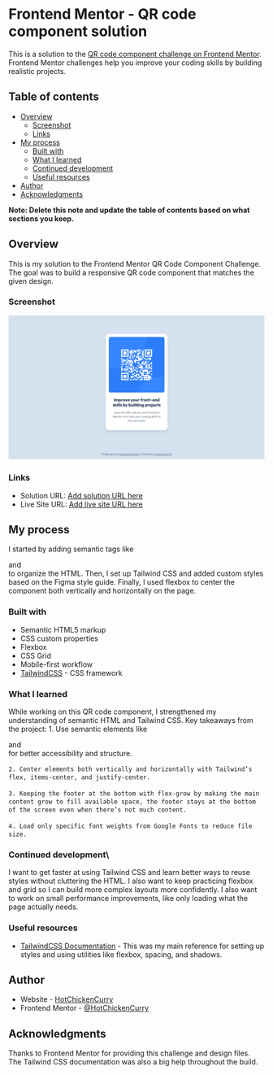 ﻿# Frontend Mentor - QR code component solution

This is a solution to the [QR code component challenge on Frontend Mentor](https://www.frontendmentor.io/solutions/responsive-qr-code-challenge-using-tailwindcss-htGWAKW3TU). Frontend Mentor challenges help you improve your coding skills by building realistic projects. 

## Table of contents

- [Overview](#overview)
  - [Screenshot](#screenshot)
  - [Links](#links)
- [My process](#my-process)
  - [Built with](#built-with)
  - [What I learned](#what-i-learned)
  - [Continued development](#continued-development)
  - [Useful resources](#useful-resources)
- [Author](#author)
- [Acknowledgments](#acknowledgments)

**Note: Delete this note and update the table of contents based on what sections you keep.**

## Overview

This is my solution to the Frontend Mentor QR Code Component Challenge. The goal was to build a responsive QR code component that matches the given design.

### Screenshot

![](/screenshots/desktop.png)

### Links

- Solution URL: [Add solution URL here](https://your-solution-url.com)
- Live Site URL: [Add live site URL here](https://your-live-site-url.com)

## My process

I started by adding semantic tags like <main> and <article> to organize the HTML. Then, I set up Tailwind CSS and added custom styles based on the Figma style guide. Finally, I used flexbox to center the component both vertically and horizontally on the page.

### Built with

- Semantic HTML5 markup
- CSS custom properties
- Flexbox
- CSS Grid
- Mobile-first workflow
- [TailwindCSS](tailwindcss.com/) - CSS framework

### What I learned

While working on this QR code component, I strengthened my understanding of semantic HTML and Tailwind CSS.
Key takeaways from the project:
    1. Use semantic elements like <main> and <article> for better accessibility and structure.

    2. Center elements both vertically and horizontally with Tailwind’s flex, items-center, and justify-center.

    3. Keeping the footer at the bottom with flex-grow by making the main content grow to fill available space, the footer stays at the bottom of the screen even when there’s not much content.

    4. Load only specific font weights from Google Fonts to reduce file size.

### Continued development\

I want to get faster at using Tailwind CSS and learn better ways to reuse styles without cluttering the HTML. I also want to keep practicing flexbox and grid so I can build more complex layouts more confidently. I also want to work on small performance improvements, like only loading what the page actually needs.

### Useful resources

- [TailwindCSS Documentation](https://tailwindcss.com/docs/) - This was my main reference for setting up styles and using utilities like flexbox, spacing, and shadows.

## Author

- Website - [HotChickenCurry](https://hotchickencurry.github.io/qr-code-component-main)
- Frontend Mentor - [@HotChickenCurry](https://www.frontendmentor.io/profile/HotChickenCurry)

## Acknowledgments

Thanks to Frontend Mentor for providing this challenge and design files. The Tailwind CSS documentation was also a big help throughout the build.

